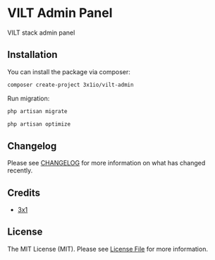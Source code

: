 # VILT Admin Panel

VILT stack admin panel

## Installation

You can install the package via composer:

```bash
composer create-project 3x1io/vilt-admin
```

Run migration:

```bash
php artisan migrate
```

```bash
php artisan optimize
```

## Changelog

Please see [CHANGELOG](CHANGELOG.md) for more information on what has changed recently.

## Credits

- [3x1](https://github.com/3x1io)

## License

The MIT License (MIT). Please see [License File](LICENSE.md) for more information.
